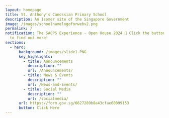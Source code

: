 ```yaml
---
layout: homepage
title: St. Anthony's Canossian Primary School
description: An Isomer site of the Singapore Government
image: /images/schoolnamelogoforwebv2.png
permalink: /
notification: The SACPS Experience - Open House 2024 🏫 Click the button below
  to find out more!
sections:
  - hero:
      background: /images/slide1.PNG
      key_highlights:
        - title: Announcements
          description: ""
          url: /Announcements/
        - title: News & Events
          description: ""
          url: /News-and-Events/
        - title: Social Media
          description: ""
          url: /socialmedia/
      url: https://form.gov.sg/6627289b8a43cfae60099153
      button: Click Here
---
```

